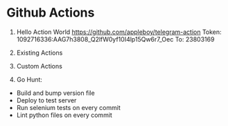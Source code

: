 # Github Actions

1. Hello Action World
  https://github.com/appleboy/telegram-action
  Token: 1092716336:AAG7h3808_Q2lfW0yf10I4lp15Qw6r7_Oec
  To: 23803169


2. Existing Actions

3. Custom Actions

4. Go Hunt:
  - Build and bump version file
  - Deploy to test server
  - Run selenium tests on every commit
  - Lint python files on every commit



